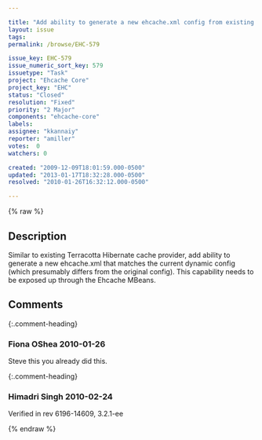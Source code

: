 ```yaml
---

title: "Add ability to generate a new ehcache.xml config from existing dynamic config"
layout: issue
tags: 
permalink: /browse/EHC-579

issue_key: EHC-579
issue_numeric_sort_key: 579
issuetype: "Task"
project: "Ehcache Core"
project_key: "EHC"
status: "Closed"
resolution: "Fixed"
priority: "2 Major"
components: "ehcache-core"
labels: 
assignee: "kkannaiy"
reporter: "amiller"
votes:  0
watchers: 0

created: "2009-12-09T18:01:59.000-0500"
updated: "2013-01-17T18:32:28.000-0500"
resolved: "2010-01-26T16:32:12.000-0500"

---
```




{% raw %}



## Description

<div markdown="1" class="description">

Similar to existing Terracotta Hibernate cache provider, add ability to generate a new ehcache.xml that matches the current dynamic config (which presumably differs from the original config).  This capability needs to be exposed up through the Ehcache MBeans.

</div>

## Comments


{:.comment-heading}
### **Fiona OShea** <span class="date">2010-01-26</span>

<div markdown="1" class="comment">

Steve this you already did this.

</div>


{:.comment-heading}
### **Himadri Singh** <span class="date">2010-02-24</span>

<div markdown="1" class="comment">

Verified in rev 6196-14609, 3.2.1-ee

</div>



{% endraw %}

